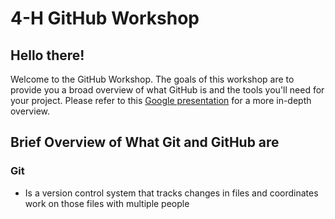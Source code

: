 # 4-H GitHub Workshop

## Hello there!
Welcome to the GitHub Workshop. The goals of this workshop are to provide you a broad overview of what GitHub is and the tools you'll need for your project.
Please refer to this [Google presentation](https://docs.google.com/presentation/d/1N9V74i6dsiyunjtv1oVDxFt5feKuLJApictSREEobSs/edit?usp=sharing) for a more in-depth overview. 

## Brief Overview of What Git and GitHub are
### Git
- Is a version control system that tracks changes in files and coordinates work on those files with multiple people


